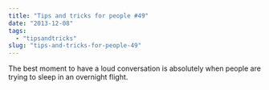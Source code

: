 ```yaml
---
title: "Tips and tricks for people #49"
date: "2013-12-08"
tags: 
  - "tipsandtricks"
slug: "tips-and-tricks-for-people-49"
---
```


The best moment to have a loud conversation is absolutely when people are trying to sleep in an overnight flight.
